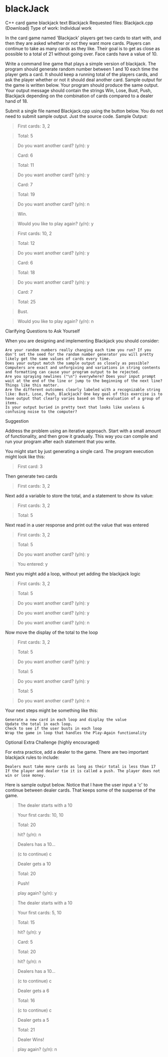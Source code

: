 # blackJack
C++ card game blackjack text
Blackjack
Requested files: Blackjack.cpp (Download)
Type of work: Individual work

In the card game named 'Blackjack' players get two cards to start with, and then they are asked whether or not they want more cards. Players can continue to take as many cards as they like. Their goal is to get as close as possible to a total of 21 without going over. Face cards have a value of 10.

Write a command line game that plays a simple version of blackjack. The program should generate random number between 1 and 10 each time the player gets a card. It should keep a running total of the players cards, and ask the player whether or not it should deal another card. Sample output for the game is written below. Your program should produce the same output. Your output message should contain the strings Win, Lose, Bust, Push, Blackjack depending on the combination of cards compared to a dealer hand of 18.

Submit a single file named Blackjack.cpp using the button below. You do not need to submit sample output. Just the source code.
Sample Output:

> First cards: 3, 2

> Total: 5

> Do you want another card? (y/n): y

> Card: 6

> Total: 11

> Do you want another card? (y/n): y

> Card: 7

> Total: 19

> Do you want another card? (y/n): n

> Win.

> Would you like to play again? (y/n): y

>

> First cards: 10, 2

> Total: 12

> Do you want another card? (y/n): y

> Card: 6

> Total: 18

> Do you want another card? (y/n): y

> Card: 7

> Total: 25

> Bust.

> Would you like to play again? (y/n): n


Clarifying Questions to Ask Yourself

When you are designing and implementing Blackjack you should consider:

    Are your random numbers really changing each time you run? If you don't set the seed for the random number generator you will pretty likely get the same values of cards every time.
    Does your output match the sample output as closely as possible? Computers are exact and unforgiving and variations in string contents and formatting can cause your program output to be rejected.
    Are you spraying newlines ("\n") everywhere? Does your input prompt wait at the end of the line or jump to the beginning of the next line? Things like this matter.
    Are the different outcomes clearly labeled with a recognizable string like: Bust, Lose, Push, Blackjack? One key goal of this exercise is to have output that clearly varies based on the evaluation of a group of items.
    Is your output buried in pretty text that looks like useless & confusing noise to the computer? 


Suggestion

Address the problem using an iterative approach. Start with a small amount of functionality, and then grow it gradually. This way you can compile and run your program after each statement that you write.

You might start by just generating a single card. The program execution might look like this:

> First card: 3

Then generate two cards

> First cards: 3, 2

Next add a variable to store the total, and a statement to show its value:

> First cards: 3, 2

> Total: 5

Next read in a user response and print out the value that was entered

> First cards: 3, 2

> Total: 5

> Do you want another card? (y/n): y

> You entered: y

Next you might add a loop, without yet adding the blackjack logic

> First cards: 3, 2

> Total: 5

> Do you want another card? (y/n): y

> Do you want another card? (y/n): y

> Do you want another card? (y/n): n

Now move the display of the total to the loop

> First cards: 3, 2

> Total: 5

> Do you want another card? (y/n): y

> Total: 5

> Do you want another card? (y/n): y

> Total: 5

> Do you want another card? (y/n): n

Your next steps might be something like this:

    Generate a new card in each loop and display the value
    Update the total in each loop.
    Check to see if the user busts in each loop
    Wrap the game in loop that handles the Play-Again functionality

Optional Extra Challenge (highly encouraged)

For extra practice, add a dealer to the game. There are two important blackjack rules to include:

    Dealers must take more cards as long as their total is less than 17
    If the player and dealer tie it is called a push. The player does not win or lose money.

Here is sample output below. Notice that I have the user input a 'c' to continue between dealer cards. That keeps some of the suspense of the game.

> The dealer starts with a 10

> Your first cards: 10, 10

> Total: 20

> hit? (y/n): n

> Dealers has a 10...

> (c to continue) c

> Dealer gets a 10

> Total: 20

> Push!

> play again? (y/n): y

>

> The dealer starts with a 10

> Your first cards: 5, 10

> Total: 15

> hit? (y/n): y

> Card: 5

> Total: 20

> hit? (y/n): n

> Dealers has a 10...

> (c to continue) c

> Dealer gets a 6

> Total: 16

> (c to continue) c

> Dealer gets a 5

> Total: 21

> Dealer Wins!

> play again? (y/n): n
